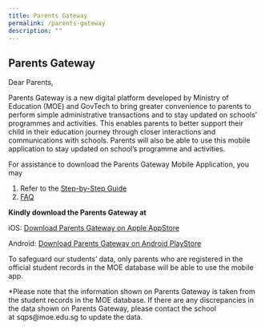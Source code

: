 ```yaml
---
title: Parents Gateway
permalink: /parents-gateway
description: ""
---
```

<h2><strong>Parents Gateway</strong></h2>
<div>
<p>Dear Parents,</p>
<p>Parents Gateway is a new digital platform developed by Ministry of Education (MOE) and GovTech to bring greater convenience to parents to perform simple administrative transactions and to stay updated on schools&rsquo; programmes and activities. This enables parents to better support their child in their education journey through closer interactions and communications with schools.&nbsp;Parents will also be able to use this mobile application to stay updated on school&rsquo;s programme and activities.</p>
<p>For assistance to download the Parents Gateway Mobile Application, you may</p>
<ol>
<li>Refer to the&nbsp;<a href="/files/Step-by-Step-Guide.pdf" target="_blank" rel="noopener">Step-by-Step Guide</a></li>
<li><a href="/files/Frequently-Asked-Questions-for-Parents.pdf" target="_blank" rel="noopener">FAQ</a></li>
</ol>
<p><strong>Kindly download the Parents Gateway at&nbsp;</strong></p>
<p>iOS:&nbsp;<a href="https://itunes.apple.com/sg/app/parents-gateway/id1267198708?mt=8" target="_blank" rel="noopener">Download Parents Gateway on Apple AppStore</a></p>
<p>Android:&nbsp;<a href="https://play.google.com/store/apps/details?id=com.moe.pgp&amp;hl=en_SG" target="_blank" rel="noopener">Download Parents Gateway on Android PlayStore</a></p>
<p>To safeguard our students&rsquo; data, only parents who are registered in the official student records in the MOE database will be able to use the mobile app.&nbsp;</p>
<p>*Please note that the information shown on Parents Gateway is taken from the student records in the MOE database. If there are any discrepancies in the data shown on Parents Gateway, please contact the school at&nbsp;sqps@moe.edu.sg&nbsp;to update the data.</p>
</div>
